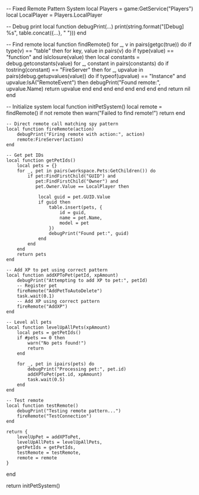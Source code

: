 -- Fixed Remote Pattern System
local Players = game:GetService("Players")
local LocalPlayer = Players.LocalPlayer

-- Debug print
local function debugPrint(...)
    print(string.format("[Debug] %s", table.concat({...}, " ")))
end

-- Find remote
local function findRemote()
    for _, v in pairs(getgc(true)) do
        if type(v) == "table" then
            for key, value in pairs(v) do
                if type(value) == "function" and islclosure(value) then
                    local constants = debug.getconstants(value)
                    for _, constant in pairs(constants) do
                        if tostring(constant) == "FireServer" then
                            for _, upvalue in pairs(debug.getupvalues(value)) do
                                if typeof(upvalue) == "Instance" and upvalue:IsA("RemoteEvent") then
                                    debugPrint("Found remote:", upvalue.Name)
                                    return upvalue
                                end
                            end
                        end
                    end
                end
            end
        end
    end
    return nil
end

-- Initialize system
local function initPetSystem()
    local remote = findRemote()
    if not remote then
        warn("Failed to find remote!")
        return
    end

    -- Direct remote call matching spy pattern
    local function fireRemote(action)
        debugPrint("Firing remote with action:", action)
        remote:FireServer(action)
    end

    -- Get pet IDs
    local function getPetIds()
        local pets = {}
        for _, pet in pairs(workspace.Pets:GetChildren()) do
            if pet:FindFirstChild("GUID") and 
               pet:FindFirstChild("Owner") and 
               pet.Owner.Value == LocalPlayer then
                
                local guid = pet.GUID.Value
                if guid then
                    table.insert(pets, {
                        id = guid,
                        name = pet.Name,
                        model = pet
                    })
                    debugPrint("Found pet:", guid)
                end
            end
        end
        return pets
    end

    -- Add XP to pet using correct pattern
    local function addXPToPet(petId, xpAmount)
        debugPrint("Attempting to add XP to pet:", petId)
        -- Register pet
        fireRemote("AddPetToAutoDelete")
        task.wait(0.1)
        -- Add XP using correct pattern
        fireRemote("AddXP")
    end

    -- Level all pets
    local function levelUpAllPets(xpAmount)
        local pets = getPetIds()
        if #pets == 0 then
            warn("No pets found!")
            return
        end

        for _, pet in ipairs(pets) do
            debugPrint("Processing pet:", pet.id)
            addXPToPet(pet.id, xpAmount)
            task.wait(0.5)
        end
    end

    -- Test remote
    local function testRemote()
        debugPrint("Testing remote pattern...")
        fireRemote("TestConnection")
    end

    return {
        levelUpPet = addXPToPet,
        levelUpAllPets = levelUpAllPets,
        getPetIds = getPetIds,
        testRemote = testRemote,
        remote = remote
    }
end

return initPetSystem()
